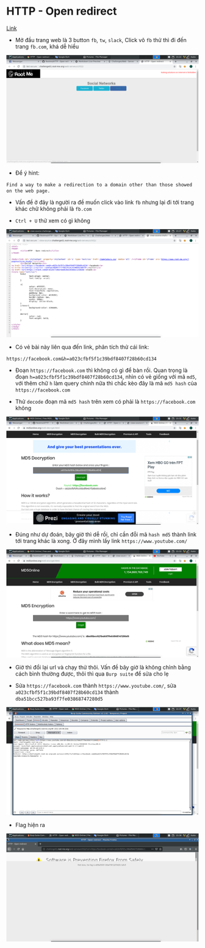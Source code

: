 # HTTP - Open redirect

[Link](http://challenge01.root-me.org/web-serveur/ch52/)

- Mở đầu trang web là 3 button `fb`, `tw`, `slack`, Click vô `fb` thử thì đi đến trang `fb.com`, khá dễ hiểu

![home](image/home.png)

- Để ý hint:
```
Find a way to make a redirection to a domain other than those showed on the web page.
```

- Vấn đề ở đây là người ra đề muốn click vào link `fb` nhưng lại đi tới trang khác chữ không phải là `fb.com`

- `Ctrl + U` thử xem có gì không

![u](image/u.png)

- Có vẻ bài này liên qua đến link, phân tích thử cái link:
```
https://facebook.com&h=a023cfbf5f1c39bdf8407f28b60cd134
```

- Đoạn `https://facebook.com` thì không có gì để bàn rồi. Quan trọng là đoạn `h=a023cfbf5f1c39bdf8407f28b60cd134`, nhìn có vẻ giống với mã `md5`, với thêm chữ `h` làm query chính nữa thì chắc kèo đây là mã `md5 hash` của `https://facebook.com`

- Thử `decode` đoạn mã `md5 hash` trên xem có phải là `https://facebook.com` không

![h](image/h.png)

- Đúng như dự đoán, bây giờ thì dễ rồi, chỉ cần đỗi mã `hash md5` thành link tới trang khác là xong. Ở đây mình lấy link `https://www.youtube.com/`

![change](image/change.png)

- Giờ thì đổi lại url và chạy thử thôi. Vấn đề bây giờ là không chỉnh bằng cách bình thường được, thôi thì qua `Burp suite` để sửa cho lẹ

- Sửa `https://facebook.com` thành `https://www.youtube.com/`, sửa `a023cfbf5f1c39bdf8407f28b60cd134` thành `dba51bcc527ba93f7fe03868747280d5`

![bu](image/bu.png)

- Flag hiện ra

![flag](image/flag.png)
